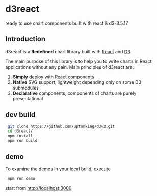 # d3react
ready to use chart components built with react & d3-3.5.17 

## Introduction

d3react is a **Redefined** chart library built with [React](https://facebook.github.io/react/) and [D3](http://d3js.org).

The main purpose of this library is to help you to write charts in React applications without any pain. Main principles of d3react are:

1. **Simply** deploy with React components
1. **Native** SVG support, lightweight depending only on some D3 submodules
1. **Declarative** components, components of charts are purely presentational

## dev build

```sh
 git clone https://github.com/uptonking/d3v3.git
 cd d3react/
 npm install
 npm run build
```

## demo

To examine the demos in your local build, execute


```sh
 npm run demo
```

start from [http://localhost:3000](http://localhost:3000)
